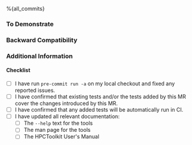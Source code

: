 <!--
  Before you file, please make sure the title is short but specific.
    Good: `hpcrun: Add support for measuring HIP applications`
    Bad: `HIP support`

  Fill in the sections below, and remove anything that isn't relevant to your
  particular MR.

  Thank you for helping improve HPCToolkit!
-->

<!--
  Edit the text below to describe in detail what your MR does and why. Provide
  links to any filed issues this MR closes or relates to. Issues this MR will
  close should be preceded by one of the following words to enable auto-closure:
   - Close, Closes, Closed, Closing, close, closes, closed, closing
   - Fix, Fixes, Fixed, Fixing, fix, fixes, fixed, fixing
   - Resolve, Resolves, Resolved, Resolving, resolve, resolves, resolved, resolving
   - Implement, Implements, Implemented, Implementing, implement, implements, implemented, implementing
  For details see [Issue Closing Pattern](https://docs.gitlab.com/ee/user/project/issues/managing_issues.html#default-closing-pattern).
-->

%{all_commits}

### To Demonstrate
<!--
  If this MR adds a new feature, provide a "tutorial" to the new functionality
  in a handful of detailed steps. Only include command output when it is
  relevant to the MR's changes. Provide a screenshot if needed.

  Example:
  1. Compile and measure a simple HIP application.
     ```console
     $ hipcc -o vecadd vecadd.hip.cpp
     ```
  2. Measure it with the new `-e gpu=amd` support.
     ``
     $ hpcrun -e gpu=amd ./vecadd
     ```
  3. Analyze the measurements. We have GPU metrics now!
     ```console
     $ hpcstruct hpctoolkit-vecadd-measurements
     $ hpcprof hpctoolkit-vecadd-measurements
     $ hpcviewer hpctoolkit-vecadd-database
     ```
     ![Viewer Screenshot](/uploads/...)
-->

### Backward Compatibility
<!--
  Does this MR alter the data formats (*.hpcrun, *.hpcstruct, *.db, etc.)?
  If so, detail how prior versions will (or won't) handle the newer version
  of the format(s) here. If not, uncomment the following line.
-->
<!-- - This MR does not alter the data formats. -->

<!--
  Does this MR alter the CLI for any of the tools? If so, detail any flags that
  have been deprecated and/or removed from the CLI, and their intended
  replacements. If not, uncomment the following line.
-->
<!-- - This MR does not alter any CLIs. -->

### Additional Information
<!--
  If you have any other context about this MR, please write that here.
-->

#### Checklist
<!--
  Please fill out the checklist below. Doing this helps encourage improvements
  to the overall quality of our code, as well as catches common issues early.

  If a line here is not appropriate for this MR, check the box,
  ~~strike out the line~~ and provide some rationale for skipping the check.
-->
 - [ ] I have run `pre-commit run -a` on my local checkout and fixed any
       reported issues.
 - [ ] I have confirmed that existing tests and/or the tests added by this MR
       cover the changes introduced by this MR.
 - [ ] I have confirmed that any added tests will be automatically run in CI.
 - [ ] I have updated all relevant documentation:
   - [ ] The `--help` text for the tools
   - [ ] The man page for the tools
   - [ ] The HPCToolkit User's Manual

<!-- If any of the below labels apply strongly to this MR, uncomment exactly one of the following lines. -->
<!-- /label ~"component::hpcrun" -->
<!-- /label ~"component::hpcstruct" -->
<!-- /label ~"component::hpcprof" -->
<!-- /label ~"component::dev" -->
<!-- /label ~"component::infrastructure" -->

